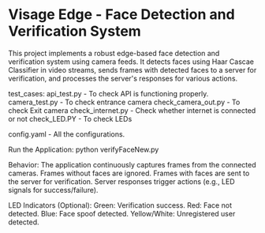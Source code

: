 # Visage Edge - Face Detection and Verification System

This project implements a robust edge-based face detection and verification system using camera feeds. It detects faces using Haar Cascae Classifier in video streams, sends frames with detected faces to a server for verification, and processes the server's responses for various actions.

test_cases:
api_test.py - To check API is functioning properly.
camera_test.py - To check entrance camera
check_camera_out.py - To check Exit camera
check_internet.py - Check whether internet is connected or not
check_LED.PY - To check LEDs

config.yaml - All the configurations.

Run the Application:
python verifyFaceNew.py


Behavior:
The application continuously captures frames from the connected cameras.
Frames without faces are ignored.
Frames with faces are sent to the server for verification.
Server responses trigger actions (e.g., LED signals for success/failure).

LED Indicators (Optional):
Green: Verification success.
Red: Face not detected.
Blue: Face spoof detected.
Yellow/White: Unregistered user detected.
